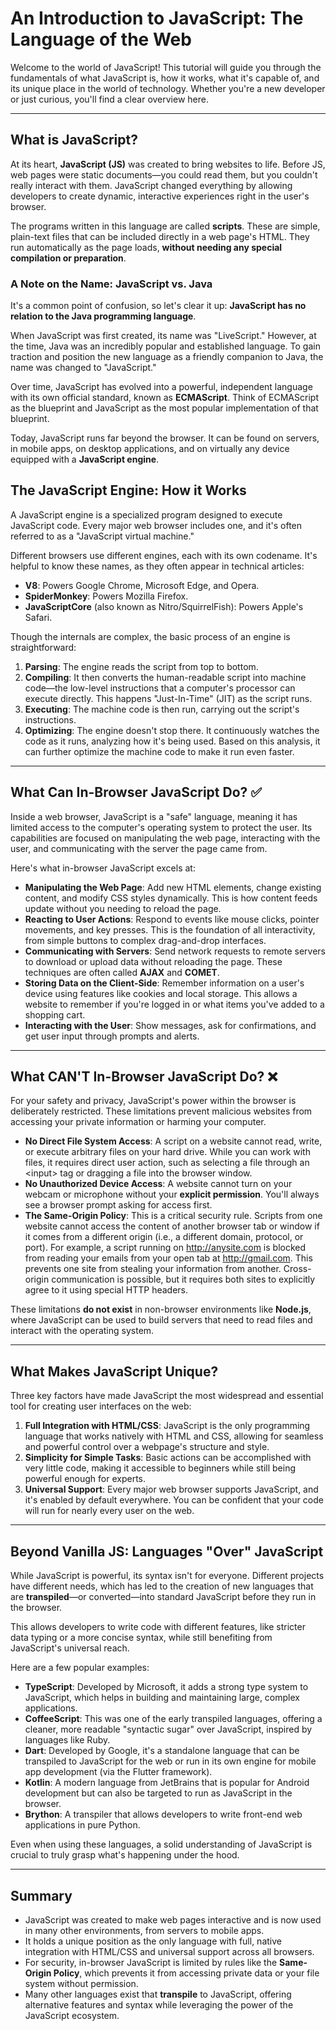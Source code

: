
# **An Introduction to JavaScript: The Language of the Web**

Welcome to the world of JavaScript! This tutorial will guide you through the fundamentals of what JavaScript is, how it works, what it's capable of, and its unique place in the world of technology. Whether you're a new developer or just curious, you'll find a clear overview here.


---


## **What is JavaScript?**

At its heart, **JavaScript (JS)** was created to bring websites to life. Before JS, web pages were static documents—you could read them, but you couldn't really interact with them. JavaScript changed everything by allowing developers to create dynamic, interactive experiences right in the user's browser.

The programs written in this language are called **scripts**. These are simple, plain-text files that can be included directly in a web page's HTML. They run automatically as the page loads, **without needing any special compilation or preparation**.


### **A Note on the Name: JavaScript vs. Java**

It's a common point of confusion, so let's clear it up: **JavaScript has no relation to the Java programming language**.

When JavaScript was first created, its name was "LiveScript." However, at the time, Java was an incredibly popular and established language. To gain traction and position the new language as a friendly companion to Java, the name was changed to "JavaScript."

Over time, JavaScript has evolved into a powerful, independent language with its own official standard, known as **ECMAScript**. Think of ECMAScript as the blueprint and JavaScript as the most popular implementation of that blueprint.

Today, JavaScript runs far beyond the browser. It can be found on servers, in mobile apps, on desktop applications, and on virtually any device equipped with a **JavaScript engine**.


## **The JavaScript Engine: How it Works**

A JavaScript engine is a specialized program designed to execute JavaScript code. Every major web browser includes one, and it's often referred to as a "JavaScript virtual machine."

Different browsers use different engines, each with its own codename. It's helpful to know these names, as they often appear in technical articles:



* **V8**: Powers Google Chrome, Microsoft Edge, and Opera.
* **SpiderMonkey**: Powers Mozilla Firefox.
* **JavaScriptCore** (also known as Nitro/SquirrelFish): Powers Apple's Safari.

Though the internals are complex, the basic process of an engine is straightforward:



1. **Parsing**: The engine reads the script from top to bottom.
2. **Compiling**: It then converts the human-readable script into machine code—the low-level instructions that a computer's processor can execute directly. This happens "Just-In-Time" (JIT) as the script runs.
3. **Executing**: The machine code is then run, carrying out the script's instructions.
4. **Optimizing**: The engine doesn't stop there. It continuously watches the code as it runs, analyzing how it's being used. Based on this analysis, it can further optimize the machine code to make it run even faster.


---


## **What Can In-Browser JavaScript Do? ✅**

Inside a web browser, JavaScript is a "safe" language, meaning it has limited access to the computer's operating system to protect the user. Its capabilities are focused on manipulating the web page, interacting with the user, and communicating with the server the page came from.

Here's what in-browser JavaScript excels at:



* **Manipulating the Web Page**: Add new HTML elements, change existing content, and modify CSS styles dynamically. This is how content feeds update without you needing to reload the page.
* **Reacting to User Actions**: Respond to events like mouse clicks, pointer movements, and key presses. This is the foundation of all interactivity, from simple buttons to complex drag-and-drop interfaces.
* **Communicating with Servers**: Send network requests to remote servers to download or upload data without reloading the page. These techniques are often called **AJAX** and **COMET**.
* **Storing Data on the Client-Side**: Remember information on a user's device using features like cookies and local storage. This allows a website to remember if you're logged in or what items you've added to a shopping cart.
* **Interacting with the User**: Show messages, ask for confirmations, and get user input through prompts and alerts.


---


## **What CAN'T In-Browser JavaScript Do? ❌**

For your safety and privacy, JavaScript's power within the browser is deliberately restricted. These limitations prevent malicious websites from accessing your private information or harming your computer.



* **No Direct File System Access**: A script on a website cannot read, write, or execute arbitrary files on your hard drive. While you can work with files, it requires direct user action, such as selecting a file through an &lt;input> tag or dragging a file into the browser window.
* **No Unauthorized Device Access**: A website cannot turn on your webcam or microphone without your **explicit permission**. You'll always see a browser prompt asking for access first.
* **The Same-Origin Policy**: This is a critical security rule. Scripts from one website cannot access the content of another browser tab or window if it comes from a different origin (i.e., a different domain, protocol, or port). For example, a script running on http://anysite.com is blocked from reading your emails from your open tab at http://gmail.com. This prevents one site from stealing your information from another. Cross-origin communication is possible, but it requires both sites to explicitly agree to it using special HTTP headers.

These limitations **do not exist** in non-browser environments like **Node.js**, where JavaScript can be used to build servers that need to read files and interact with the operating system.


---


## **What Makes JavaScript Unique?**

Three key factors have made JavaScript the most widespread and essential tool for creating user interfaces on the web:



1. **Full Integration with HTML/CSS**: JavaScript is the only programming language that works natively with HTML and CSS, allowing for seamless and powerful control over a webpage's structure and style.
2. **Simplicity for Simple Tasks**: Basic actions can be accomplished with very little code, making it accessible to beginners while still being powerful enough for experts.
3. **Universal Support**: Every major web browser supports JavaScript, and it's enabled by default everywhere. You can be confident that your code will run for nearly every user on the web.


---


## **Beyond Vanilla JS: Languages "Over" JavaScript**

While JavaScript is powerful, its syntax isn't for everyone. Different projects have different needs, which has led to the creation of new languages that are **transpiled**—or converted—into standard JavaScript before they run in the browser.

This allows developers to write code with different features, like stricter data typing or a more concise syntax, while still benefiting from JavaScript's universal reach.

Here are a few popular examples:



* **TypeScript**: Developed by Microsoft, it adds a strong type system to JavaScript, which helps in building and maintaining large, complex applications.
* **CoffeeScript**: This was one of the early transpiled languages, offering a cleaner, more readable "syntactic sugar" over JavaScript, inspired by languages like Ruby.
* **Dart**: Developed by Google, it's a standalone language that can be transpiled to JavaScript for the web or run in its own engine for mobile app development (via the Flutter framework).
* **Kotlin**: A modern language from JetBrains that is popular for Android development but can also be targeted to run as JavaScript in the browser.
* **Brython**: A transpiler that allows developers to write front-end web applications in pure Python.

Even when using these languages, a solid understanding of JavaScript is crucial to truly grasp what's happening under the hood.


---


## **Summary**



* JavaScript was created to make web pages interactive and is now used in many other environments, from servers to mobile apps.
* It holds a unique position as the only language with full, native integration with HTML/CSS and universal support across all browsers.
* For security, in-browser JavaScript is limited by rules like the **Same-Origin Policy**, which prevents it from accessing private data or your file system without permission.
* Many other languages exist that **transpile** to JavaScript, offering alternative features and syntax while leveraging the power of the JavaScript ecosystem.